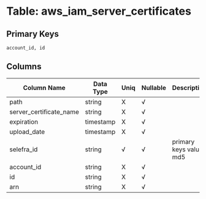 # Table: aws_iam_server_certificates

## Primary Keys 

```
account_id, id
```


## Columns 

|  Column Name   |  Data Type  | Uniq | Nullable | Description | 
|  ----  | ----  | ----  | ----  | ---- | 
| path | string | X | √ |  | 
| server_certificate_name | string | X | √ |  | 
| expiration | timestamp | X | √ |  | 
| upload_date | timestamp | X | √ |  | 
| selefra_id | string | √ | √ | primary keys value md5 | 
| account_id | string | X | √ |  | 
| id | string | X | √ |  | 
| arn | string | X | √ |  | 


